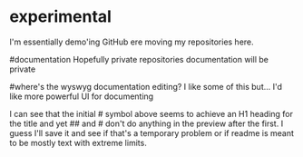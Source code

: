 # experimental
I'm essentially demo'ing GitHub ere moving my repositories here. 

#documentation
Hopefully private repositories documentation will be private

#where's the wyswyg documentation editing?
I like some of this but... I'd like more powerful UI for documenting

I can see that the initial # symbol above seems to achieve an H1 heading for the title and yet ## and # don't do anything in the preview after the first.
I guess I'll save it and see if that's a temporary problem or if readme is meant to be mostly text with extreme limits.
